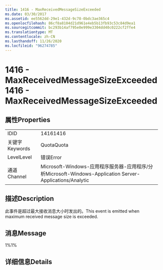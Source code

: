 ```yaml
---
title: 1416 - MaxReceivedMessageSizeExceeded
ms.date: 03/30/2017
ms.assetid: ee5562dd-29e1-432d-9c78-0bdc3ae365c4
ms.openlocfilehash: 86cf8a8104d21d961e4eb5b13fb93c53c84d9ea1
ms.sourcegitcommit: bc293b14af795e0e999e3304dd40c0222cf2ffe4
ms.translationtype: MT
ms.contentlocale: zh-CN
ms.lasthandoff: 11/26/2020
ms.locfileid: "96274785"
---
```

# <a name="1416---maxreceivedmessagesizeexceeded"></a><span data-ttu-id="15884-102">1416 - MaxReceivedMessageSizeExceeded</span><span class="sxs-lookup"><span data-stu-id="15884-102">1416 - MaxReceivedMessageSizeExceeded</span></span>

## <a name="properties"></a><span data-ttu-id="15884-103">属性</span><span class="sxs-lookup"><span data-stu-id="15884-103">Properties</span></span>  
  
|||  
|-|-|  
|<span data-ttu-id="15884-104">ID</span><span class="sxs-lookup"><span data-stu-id="15884-104">ID</span></span>|<span data-ttu-id="15884-105">1416</span><span class="sxs-lookup"><span data-stu-id="15884-105">1416</span></span>|  
|<span data-ttu-id="15884-106">关键字</span><span class="sxs-lookup"><span data-stu-id="15884-106">Keywords</span></span>|<span data-ttu-id="15884-107">Quota</span><span class="sxs-lookup"><span data-stu-id="15884-107">Quota</span></span>|  
|<span data-ttu-id="15884-108">Level</span><span class="sxs-lookup"><span data-stu-id="15884-108">Level</span></span>|<span data-ttu-id="15884-109">错误</span><span class="sxs-lookup"><span data-stu-id="15884-109">Error</span></span>|  
|<span data-ttu-id="15884-110">通道</span><span class="sxs-lookup"><span data-stu-id="15884-110">Channel</span></span>|<span data-ttu-id="15884-111">Microsoft-Windows-应用程序服务器-应用程序/分析</span><span class="sxs-lookup"><span data-stu-id="15884-111">Microsoft-Windows-Application Server-Applications/Analytic</span></span>|  
  
## <a name="description"></a><span data-ttu-id="15884-112">描述</span><span class="sxs-lookup"><span data-stu-id="15884-112">Description</span></span>  

 <span data-ttu-id="15884-113">此事件是超过最大接收消息大小时发出的。</span><span class="sxs-lookup"><span data-stu-id="15884-113">This event is emitted when maximum received message size is exceeded.</span></span>  
  
## <a name="message"></a><span data-ttu-id="15884-114">消息</span><span class="sxs-lookup"><span data-stu-id="15884-114">Message</span></span>  

 <span data-ttu-id="15884-115">1%</span><span class="sxs-lookup"><span data-stu-id="15884-115">1%</span></span>  
  
## <a name="details"></a><span data-ttu-id="15884-116">详细信息</span><span class="sxs-lookup"><span data-stu-id="15884-116">Details</span></span>

